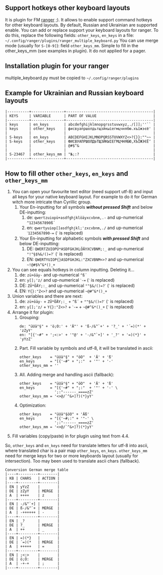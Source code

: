 Support hotkeys other keyboard layouts
----------------------------------------------------------------------
It is plugin for FM [ranger](https://github.com/ranger/ranger) ;).
It allows to enable support command hotkeys for other keyboard layouts.
By default, Russian and Ukrainian are supported enable.
You can add or replace support your keyboard layouts for ranger.
To do this, replace the following fields: `other_keys`, `en_keys` in a file:
`~/.config/ranger/plugins/ranger_multiple_keyboard.py`
You can use merge mode (usually for `S-[0-9]`): field `other_keys_mm`.
Simple to fill in the other_keys_mm (see examples in plugin).
It do not applied for a pager.


Installation plugin for your ranger
----------------------------------------------------------------------
multiple_keyboard.py must be copied to `~/.config/ranger/plugins`


Example for Ukrainian and Russian keyboard layouts
----------------------------------------------------------------------
```
|----------+---------------+----------------------------------------|
| KEYS     | VARIABLE      | PART OF VALUE                          |
|----------+---------------+----------------------------------------|
| keys     | en_keys       | abcdefghijklmnopqrsstuvwxyz,./[]];''`` |
| keys     | other_keys    | фисвуапршолдьтщзйкыіегмцчнябю.хъїжэєё' |
|          |               |                                        |
| S-keys   | en_keys       | ABCDEFGHIJKLMNOPQRSSTUVWXYZ<>?{}}:""~~ |
| S-keys   | other_keys    | ФИСВУАПРШОЛДЬТЩЗЙКЫІЕГМЦЧНЯБЮ,ХЪЇЖЭЄЁʼ |
|          |               | @#$^&                                  |
|          |               |                                        |
| S-23467  | other_keys_mm | "№;:?                                  |
|----------+---------------+----------------------------------------|
```

How to fill other `other_keys`, `en_keys` and `other_keys_mm`
----------------------------------------------------------------------
1. You can open your favourite text editor (need support utf-8) and input all keys for your
   native keyboard layout. For example to do it for German witch more intricate than Cyrillic group.
   1. Your En-inputting for all symbols ***without pressed Shift*** and below DE-inputting:
      1. de: `qwertzuiopü+asdfghjklöäyxcvbnm,.-` and up-numerical `^1234567890ß´`
      2. en: `qwertyuiop[]asdfghjkl;'zxcvbnm,./` and up-numerical `ˋ1234567890-=` (`ˋ` is replaced)
   2. Your En-inputting for alphabetic symbols ***with pressed Shift*** and below DE-inputting:
      1. DE: `QWERTZUIOPÜ*ASDFGHJKLÖÄYXCVBNM;:_` and up-numerical `°!"§$%&/()=?ˋ` (`ˋ` is replaced)
      2. EN: `QWERTYUIOP{}ASDFGHJKL:"ZXCVBNM<>?` and up-numerical `~!@#$%^&*()_+`
2. You can see equals hotkeys in column inputting. Deleting it...
   1. de: `zü+öäy-` and up-numerical `^ß´`
   2. en: `y[];'z/` and up-numerical `ˋ-=` (`ˋ` is replaced)
   3. DE: `ZÜ*ÖÄY;:_` and up-numerical `°"§&/()=?ˋ` (`ˋ` is replaced)
   4. EN: `Y{}:"Z<>?` and up-numerical `~@#^&*()_+`
3. Union variables and there are next:
   1. de: `zü+öäy-` + `ZÜ*ÖÄY;:_` + `^ß´` + `°"§&/()=?ˋ` (`ˋ` is replaced)
   2. en: `y[];'z/` + `Y{}:"Z<>?` + `ˋ-=` + `~@#^&*()_+` (`ˋ` is replaced)
4. Arrange it for plugin:
   1. Grouping:
      ```
      de: "üÜä°§" + 'ö;Ö:' + 'Ä"' + 'ß-/&^`+' + '?_' + '´=)(*' + 'zZyY'
      en: "[{'~#" + ';<:>' + '"@' + '-/&^`+]' + '_?' + '=)(*}' + 'yYzZ'
      ```
   2. Part. Fill variable by symbols and utf-8, it will be translated in ascii:
      ```
      other_keys    = "üÜä°§" + "öÖ"  + 'Ä' + 'ß'
      en_keys       = "[{'~#" + ";:"  + '"' + '-'
      other_keys_mm = ''
      ```
   3. All. Adding merge and handling ascii (fallback):
      ```
      other_keys    = "üÜä°§" + "öÖ"  + 'Ä' + 'ß'
      en_keys       = "[{'~#" + ";:"  + '"' + '-' \
                      ';:"------_====zZ'
      other_keys_mm = '<>@/`^&+]?)(*}yY'
      ```
   4. Optimization:
      ```
      other_keys    = "üÜä°§öÖ" + 'Äß'
      en_keys       = "[{'~#;:" + '"-' \
                      ';:"------_====zZ'
      other_keys_mm = '<>@/`^&+]?)(*}yY'
      ```
5. Fill variables (copy/paste) in for plugin using text from 4.4.

So, `other_keys` and `en_keys` need for translate letters for utf-8 into ascii, where translated char is a pair map `other_keys`, `en_keys`.
`other_keys_mm` need for merge keys for two or more keyboards layout (usually for intersection). Too may been used to translate ascii chars (fallback).

```
Conversion German merge table
|----+---------+--------|
| KB | CHARS   | ACTION |
|----+---------+--------|
| EN | yYzZ    |        |
| DE | zZyY    | MERGE  |
| A  | ++++    | z      |
|----+---------+--------|
| EN | -/&^`+] |        |
| DE | ß-/&^`+ | MERGE  |
| A  | -++++++ | -      |
|----+---------+--------|
| EN | _?      |        |
| DE | ?_      | MERGE  |
| A  | ++      | _      |
|----+---------+--------|
| EN | =)(*}   |        |
| DE | ´=)(*   | MERGE  |
| A  | +++++   | =      |
|----+---------+--------|
| EN | ;<:>    |        |
| DE | ö;Ö:    | MERGE  |
| A  | -+-+    | ;      |
|----+---------+--------|
```
